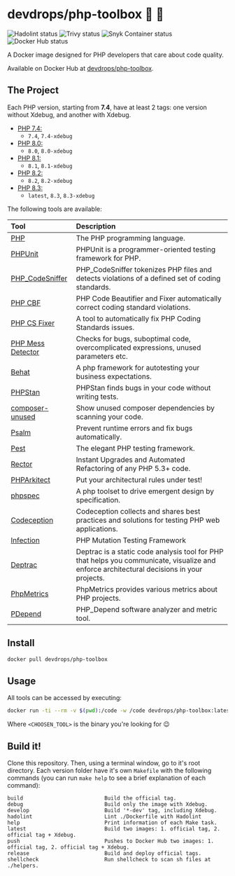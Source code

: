 # devdrops/php-toolbox :whale: :elephant:

![Hadolint status](https://github.com/devdrops/php-toolbox/actions/workflows/hadolint.yml/badge.svg?branch=main)
![Trivy status](https://github.com/devdrops/php-toolbox/actions/workflows/trivy.yml/badge.svg?branch=main)
![Snyk Container status](https://github.com/devdrops/php-toolbox/actions/workflows/snyk-container.yml/badge.svg?branch=main)
![Docker Hub status](https://github.com/devdrops/php-toolbox/actions/workflows/publish-docker-image.yml/badge.svg?branch=main)

A Docker image designed for PHP developers that care about code quality.

Available on Docker Hub at [devdrops/php-toolbox](https://hub.docker.com/r/devdrops/php-toolbox/).

## The Project

Each PHP version, starting from **7.4**, have at least 2 tags: one version without Xdebug, and another with Xdebug.

- [PHP 7.4:](./7.4)
  - `7.4`, `7.4-xdebug`
- [PHP 8.0:](./8.0)
  - `8.0`, `8.0-xdebug`
- [PHP 8.1:](./8.1)
  - `8.1`, `8.1-xdebug`
- [PHP 8.2:](./8.2)
  - `8.2`, `8.2-xdebug`
- [PHP 8.3:](./8.3)
  - `latest`, `8.3`, `8.3-xdebug`

The following tools are available:

|Tool|Description|
|:---|:---|
|[PHP](https://www.php.net/)|The PHP programming language.|
|[PHPUnit](https://phpunit.de/index.html)|PHPUnit is a programmer-oriented testing framework for PHP.|
|[PHP_CodeSniffer](https://github.com/PHPCSStandards/PHP_CodeSniffer/)|PHP_CodeSniffer tokenizes PHP files and detects violations of a defined set of coding standards.|
|[PHP CBF](https://phpqa.io/projects/phpcbf.html)|PHP Code Beautifier and Fixer automatically correct coding standard violations.|
|[PHP CS Fixer](https://github.com/PHP-CS-Fixer/PHP-CS-Fixer)|A tool to automatically fix PHP Coding Standards issues.|
|[PHP Mess Detector](https://phpmd.org/)|Checks for bugs, suboptimal code, overcomplicated expressions, unused parameters etc.|
|[Behat](https://docs.behat.org/en/latest/)|A php framework for autotesting your business expectations.|
|[PHPStan](https://phpstan.org/)|PHPStan finds bugs in your code without writing tests.|
|[composer-unused](https://github.com/composer-unused/composer-unused)|Show unused composer dependencies by scanning your code.|
|[Psalm](https://psalm.dev/)|Prevent runtime errors and fix bugs automatically.|
|[Pest](https://pestphp.com/)|The elegant PHP testing framework.|
|[Rector](https://github.com/rectorphp/rector)|Instant Upgrades and Automated Refactoring of any PHP 5.3+ code.|
|[PHPArkitect](https://github.com/phparkitect/arkitect)|Put your architectural rules under test!|
|[phpspec](https://phpspec.net/en/stable/)|A php toolset to drive emergent design by specification.|
|[Codeception](https://codeception.com/)|Codeception collects and shares best practices and solutions for testing PHP web applications.|
|[Infection](https://infection.github.io/)|PHP Mutation Testing Framework|
|[Deptrac](https://qossmic.github.io/deptrac/)|Deptrac is a static code analysis tool for PHP that helps you communicate, visualize and enforce architectural decisions in your projects.|
|[PhpMetrics](https://phpmetrics.org/)|PhpMetrics provides various metrics about PHP projects.|
|[PDepend](https://pdepend.org/)|PHP_Depend software analyzer and metric tool.|

## Install

```bash
docker pull devdrops/php-toolbox
```

## Usage

All tools can be accessed by executing:

```bash
docker run -ti --rm -v $(pwd):/code -w /code devdrops/php-toolbox:latest <CHOOSEN_TOOL>
```

Where `<CHOOSEN_TOOL>` is the binary you're looking for :wink:

## Build it!

Clone this repository. Then, using a terminal window, go to it's root directory. Each version folder have it's own
`Makefile` with the following commands (you can run `make help` to see a brief explanation of each command):

```
build                          Build the official tag.
debug                          Build only the image with Xdebug.
develop                        Build '*-dev' tag, including Xdebug.
hadolint                       Lint ./Dockerfile with Hadolint
help                           Print information of each Make task.
latest                         Build two images: 1. official tag, 2. official tag + Xdebug.
push                           Pushes to Docker Hub two images: 1. official tag, 2. official tag + Xdebug.
release                        Build and deploy official tags.
shellcheck                     Run shellcheck to scan sh files at ./helpers.
```

